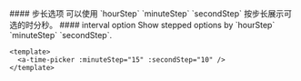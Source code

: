 <cn>
#### 步长选项
可以使用 `hourStep` `minuteStep` `secondStep` 按步长展示可选的时分秒。
</cn>

<us>
#### interval option
Show stepped options by `hourStep` `minuteStep` `secondStep`.
</us>

```tpl
<template>
  <a-time-picker :minuteStep="15" :secondStep="10" />
</template>
```
